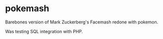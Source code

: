 # pokemash
 Barebones version of Mark Zuckerberg's Facemash redone with pokemon.
 
 Was testing SQL integration with PHP.
